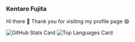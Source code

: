 ### Kentaro Fujita

Hi there 👋
Thank you for visiting my profile page 😄

<!--
**wisteken/wisteken** is a ✨ _special_ ✨ repository because its `README.md` (this file) appears on your GitHub profile.

Here are some ideas to get you started:

- 🔭 I’m currently working on ...
- 🌱 I’m currently learning ...
- 👯 I’m looking to collaborate on ...
- 🤔 I’m looking for help with ...
- 💬 Ask me about ...
- 📫 How to reach me: ...
- 😄 Pronouns: ...
- ⚡ Fun fact: ...
-->

![GitHub Stats Card](https://github-readme-stats.vercel.app/api?username=wisteken&count_private=true&show_icons=true&theme=dracula)
![Top Languages Card](https://github-readme-stats.vercel.app/api/top-langs/?username=wisteken&theme=dracula&hide=jupyter%20notebook)

